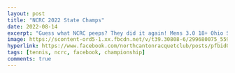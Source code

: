 ```yaml
---
layout: post
title: "NCRC 2022 State Champs"
date: 2022-08-14
excerpt: "Guess what NCRC peeps? They did it again! Mens 3.0 18+ Ohio State Champions!"
image: https://scontent-ord5-1.xx.fbcdn.net/v/t39.30808-6/299680075_559460145971776_5204061419988066133_n.jpg?stp=cp6_dst-jpg&_nc_cat=109&ccb=1-7&_nc_sid=dd5e9f&_nc_ohc=wiZh13kh72wAX9IS06M&_nc_ht=scontent-ord5-1.xx&oh=00_AfAu0Vo5fiiYYdlouDZRwm09I0qI4__HIGIUjkdJFuva6w&oe=65714578
hyperlink: https://www.facebook.com/northcantonracquetclub/posts/pfbid0R9fd2THjRbAEFGUuwwFY76vbWuK9UfUAKXCKsYG37jDiMAxs2wic5N7p55G3eRVwl
tags: [tennis, ncrc, facebook, championship]
comments: true
---
```

